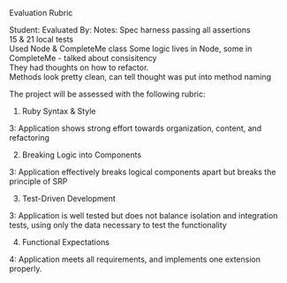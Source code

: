 Evaluation Rubric

Student:
Evaluated By:
Notes:
Spec harness passing all assertions  
15 & 21 local tests  
Used Node & CompleteMe class
Some logic lives in Node, some in CompleteMe  - talked about consisitency  
They had thoughts on how to refactor.  
Methods look pretty clean, can tell thought was put into method naming  

The project will be assessed with the following rubric:

1. Ruby Syntax & Style

3: Application shows strong effort towards organization, content, and refactoring

2. Breaking Logic into Components

3: Application effectively breaks logical components apart but breaks the principle of SRP

3. Test-Driven Development

3: Application is well tested but does not balance isolation and integration tests, using only the data necessary to test the functionality

4. Functional Expectations

4: Application meets all requirements, and implements one extension properly.
